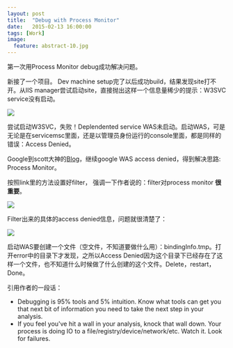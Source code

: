 ```yaml
---
layout: post
title:  "Debug with Process Monitor"
date:   2015-02-13 16:00:00
tags: [Work]
image:
  feature: abstract-10.jpg
---
```


第一次用Process Monitor debug成功解决问题。


新接了一个项目。 Dev machine setup完了以后成功build，结果发现site打不开。从IIS manager尝试启动site，直接抛出这样一个信息量稀少的提示：W3SVC service没有启动。

<img src="http://7xq1tb.com1.z0.glb.clouddn.com/w3svcError.jpg"> 

尝试启动W3SVC，失败！Deplendented service WAS未启动。启动WAS，可是无论是在servicemsc里面，还是以管理员身份运行的console里面，都是同样的错误：Access Denied。

Google到scott大神的[Blog](http://www.hanselman.com/blog/FixedWindowsProcessActivationServiceWASIsStoppingBecauseItEncounteredAnError.aspx)，继续google WAS access denied，得到解决思路: Process Monitor。

按照link里的方法设置好filter， 强调一下作者说的：filter对process monitor <b>很重要</b>。

<img src="http://7xq1tb.com1.z0.glb.clouddn.com/filter.jpg">

Filter出来的具体的access denied信息，问题就很清楚了：

<img src="http://7xq1tb.com1.z0.glb.clouddn.com/processMonitor.jpg">

启动WAS要创建一个文件（空文件，不知道要做什么用）：bindingInfo.tmp。打开error中的目录下才发现，之所以Access Denied因为这个目录下已经存在了这样一个文件，也不知道什么时候做了什么创建的这个文件。Delete，restart，Done。

引用作者的一段话：

- Debugging is 95% tools and 5% intuition. Know what tools can get you that next bit of information you need to take the next step in your analysis.
- If you feel you've hit a wall in your analysis, knock that wall down. Your process is doing IO to a file/registry/device/network/etc. Watch it. Look for failures.